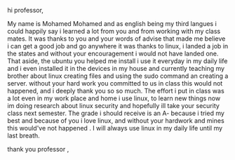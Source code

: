 
hi professor,

My name is Mohamed Mohamed and as english being my third langues i could happily say i learned a lot from you and from working with my class mates. It was thanks to you and your words of advise that made me believe i can get a good job and go anywhere it was thanks to linux, i landed a job in the states and without your encouragement i would not have landed one. That aside, the ubuntu you helped me install i use it everyday in my daily life and i even installed it in the devices in my house and currently teaching my brother about linux creating files and using the sudo command an creating a server. without your hard work you committed to us in class this would not happened, and i deeply thank you so so much.
The effort i put in class was a lot even in my work place and home i use linux, to learn new things now im doing research about linux security and hopefully ill take your security class next semester. The grade i should receive is an A- because i tried my best and because of you i love linux, and without your hardwork and mines this would've not happened . I will always use linux in my daily life until my last breath. 

thank you professor ,

